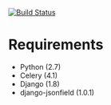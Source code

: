 [![Build Status](https://travis-ci.org/beproud/bpmailer.svg?branch=master)](https://travis-ci.org/beproud/bpmailer)

# Requirements

* Python (2.7)
* Celery (4.1)
* Django (1.8)
* django-jsonfield (1.0.1)

